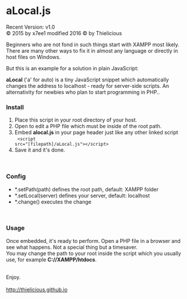 # aLocal.js
Recent Version: v1.0<br>
&copy; 2015 by x7ee1
modified 2016 &copy; by Thielicious


Beginners who are not fond in such things start with XAMPP most likely. There are many other ways to fix it in almost any language or directly in host files on Windows.<br>

But this is an example for a solution in plain JavaScript: <br>

**aLocal** ('a' for auto) is a tiny JavaScript snippet which automatically changes the address to localhost - ready for server-side scripts. An alternativity for newbies who plan to start programming in PHP..

### Install
1. Place this script in your root directory of your host.
2. Open to edit a PHP file which must be inside of the root path.
3. Embed **alocal.js** in your page header just like any other linked script<br>
    <code>
      &lt;script src="[filepath]/aLocal.js">&lt;/script>
    </code>
4. Save it and it's done.
<br>

### Config
- *.setPath(path)		defines the root path, default: XAMPP folder
- *.setLocal(server)	defines your server, default: localhost
- *.change()			executes the change
<br>

### Usage
Once embedded, it's ready to perform. Open a PHP file in a browser and see what happens. Not a special thing but a timesaver.<br>
You may change the path to your root inside the script which you usually use, for example **C://XAMPP/htdocs**.<br>
<br>

Enjoy.<br>
<br>
http://thielicious.github.io